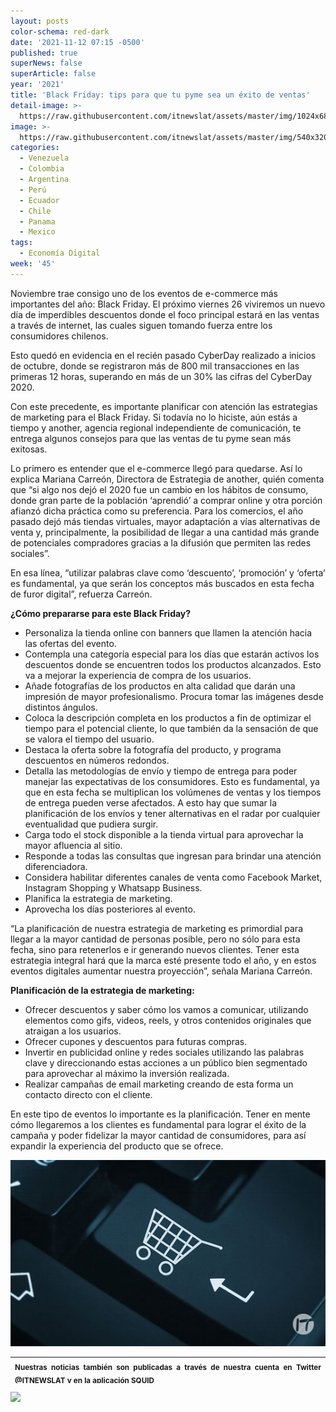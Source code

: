 ```yaml
---
layout: posts
color-schema: red-dark
date: '2021-11-12 07:15 -0500'
published: true
superNews: false
superArticle: false
year: '2021'
title: 'Black Friday: tips para que tu pyme sea un éxito de ventas'
detail-image: >-
  https://raw.githubusercontent.com/itnewslat/assets/master/img/1024x680/ecommerce-g.jpg
image: >-
  https://raw.githubusercontent.com/itnewslat/assets/master/img/540x320/ecommerce-p.jpg
categories:
  - Venezuela
  - Colombia
  - Argentina
  - Perú
  - Ecuador
  - Chile
  - Panama
  - Mexico
tags:
  - Economía Digital
week: '45'
---
```

Noviembre trae consigo uno de los eventos de e-commerce más importantes del año: Black Friday. El próximo viernes 26 viviremos un nuevo día de imperdibles descuentos donde el foco principal estará en las ventas a través de internet, las cuales siguen tomando fuerza entre los consumidores chilenos.

Esto quedó en evidencia en el recién pasado CyberDay realizado a inicios de octubre, donde se registraron más de 800 mil transacciones en las primeras 12 horas, superando en más de un 30% las cifras del CyberDay 2020. 

Con este precedente, es importante planificar con atención las estrategias de marketing para el Black Friday. Si todavía no lo hiciste, aún estás a tiempo y another, agencia regional independiente de comunicación, te entrega algunos consejos para que las ventas de tu pyme sean más exitosas.

Lo primero es entender que el e-commerce llegó para quedarse. Así lo explica Mariana Carreón, Directora de Estrategia de another, quién comenta que “si algo nos dejó el 2020 fue un cambio en los hábitos de consumo, donde gran parte de la población ‘aprendió’ a comprar online y otra porción afianzó dicha práctica como su preferencia. Para los comercios, el año pasado dejó más tiendas virtuales, mayor adaptación a vías alternativas de venta y, principalmente, la posibilidad de llegar a una cantidad más grande de potenciales compradores gracias a la difusión que permiten las redes sociales”.

En esa línea, “utilizar palabras clave como ‘descuento’, ‘promoción’ y ‘oferta’ es fundamental, ya que serán los conceptos más buscados en esta fecha de furor digital”, refuerza Carreón.

**¿Cómo prepararse para este Black Friday?**

- Personaliza la tienda online con banners que llamen la atención hacia las ofertas del evento.
- Contempla una categoría especial para los días que estarán activos los descuentos donde se encuentren todos los productos alcanzados. Esto va a mejorar la experiencia de compra de los usuarios.
- Añade fotografías de los productos en alta calidad que darán una impresión de mayor profesionalismo.  Procura tomar las imágenes desde distintos ángulos.
- Coloca la descripción completa en los productos a fin de optimizar el tiempo para el potencial cliente, lo que también da la sensación de que se valora el tiempo del usuario.
- Destaca la oferta sobre la fotografía del producto, y programa descuentos en números redondos.
- Detalla las metodologías de envío y tiempo de entrega para poder manejar las expectativas de los consumidores. Esto es fundamental, ya que en esta fecha se multiplican los volúmenes de ventas y los tiempos de entrega pueden verse afectados. A esto hay que sumar la planificación de los envíos y tener alternativas en el radar por cualquier eventualidad que pudiera surgir.
- Carga todo el stock disponible a la tienda virtual para aprovechar la mayor afluencia al sitio.
- Responde a todas las consultas que ingresan para brindar una atención diferenciadora.
- Considera habilitar diferentes canales de venta como Facebook Market, Instagram Shopping y Whatsapp Business.
- Planifica la estrategia de marketing.
- Aprovecha los días posteriores al evento.

“La planificación de nuestra estrategia de marketing es primordial para llegar a la mayor cantidad de personas posible, pero no sólo para esta fecha, sino para retenerlos e ir generando nuevos clientes. Tener esta estrategia integral hará que la marca esté presente todo el año, y en estos eventos digitales aumentar nuestra proyección”, señala Mariana Carreón.

**Planificación de la estrategia de marketing:**

- Ofrecer descuentos y saber cómo los vamos a comunicar, utilizando elementos como gifs, videos, reels, y otros contenidos originales que atraigan a los usuarios.
- Ofrecer cupones y descuentos para futuras compras.
- Invertir en publicidad online y redes sociales utilizando las palabras clave y direccionando estas acciones a un público bien segmentado para aprovechar al máximo la inversión realizada.
- Realizar campañas de email marketing creando de esta forma un contacto directo con el cliente.

En este tipo de eventos lo importante es la planificación. Tener en mente cómo llegaremos a los clientes es fundamental para lograr el éxito de la campaña y poder fidelizar la mayor cantidad de consumidores, para así expandir la experiencia del producto que se ofrece.

![](https://raw.githubusercontent.com/itnewslat/assets/master/img/540x320/ecommerce-p.jpg)

<table style="height: 42px;" width="569">
<tbody>
<tr>
<td style="text-align: justify;"><sub><strong>Nuestras noticias también son publicadas a través de nuestra cuenta en Twitter <a href="https://twitter.com/itnewslat?lang=es">@ITNEWSLAT</a> y en la aplicación <a href="https://squidapp.co/en/">SQUID</a></strong></sub></td>
</tr>
</tbody>
</table>

<img src="https://tracker.metricool.com/c3po.jpg?hash=56f88a41e39ab42c063cc51676587a04"/>